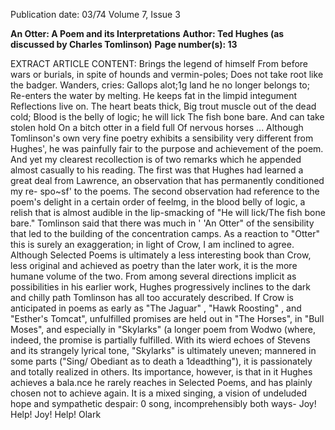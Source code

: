 Publication date: 03/74
Volume 7, Issue 3

**An Otter: A Poem and its Interpretations**
**Author: Ted Hughes (as discussed by Charles Tomlinson)**
**Page number(s): 13**

EXTRACT ARTICLE CONTENT:
Brings the legend of himself 
From before wars or burials, in spite of hounds 
and vermin-poles; 
Does not take root like the badger. Wanders, 
cries: 
Gallops alot;1g land he no longer belongs to; 
Re-enters the water by melting. 
He keeps fat in the limpid integument 
Reflections live on. The heart beats thick, 
Big trout muscle out of the dead cold; 
Blood is the belly of logic; he will lick 
The fish bone bare. And can take stolen hold 
On a bitch otter in a field full 
Of nervous horses ... 
Although Tomlinson's own very fine poetry exhibits a sensibility very different from Hughes', he 
was painfully fair to the purpose and achievement 
of the poem. And yet my clearest recollection is of 
two remarks which he appended almost casually 
to his reading. The first was that Hughes had 
learned a great deal from Lawrence, an observation that has permanently conditioned my re-
spo~sf' to the poems. The second observation had 
reference to the poem's delight in a certain order of 
feelmg, in the blood belly of logic, a relish that is 
almost audible in the lip-smacking of "He will 
lick/The fish bone bare." Tomlinson said that 
there was much in ' 'An Otter" of the sensibility 
that led to the building of the concentration 
camps. As a reaction to "Otter" this is surely an 
exaggeration; in light of Crow, I am inclined to 
agree. 
Although Selected Poems is ultimately a less interesting book than Crow, less original and 
achieved as poetry than the later work, it is the 
more humane volume of the two. From among 
several directions implicit as possibilities in his 
earlier work, Hughes progressively inclines to the 
dark and chilly path Tomlinson has all too accurately described. If Crow is anticipated in 
poems as early as "The Jaguar" , "Hawk 
Roosting" , and "Esther's Tomcat", unfulfilled 
promises are held out in "The Horses", in "Bull 
Moses", and especially in "Skylarks" (a longer 
poem from Wodwo (where, indeed, the promise is 
partially fulfilled. With its wierd echoes of 
Stevens and its strangely lyrical tone, "Skylarks" 
is ultimately uneven; mannered in some parts 
("Sing/ Obediant as to death a 1deadthing"), it is 
passionately and totally realized in others. Its 
importance, however, is that in it Hughes 
achieves a bala.nce he rarely reaches in Selected 
Poems, and has plainly chosen not to achieve 
again. It is a mixed singing, a vision of undeluded 
hope and sympathetic despair: 
0 song, incomprehensibly both ways-
Joy! Help! Joy! Help! 
Olark


<br/>